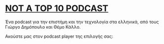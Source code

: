 # [NOT A TOP 10 PODCAST](https://www.notatop10.fm/)

Ένα podcast για την επιστήμη και την τεχνολογία στα ελληνικά, από τους Γιώργο Δημόπουλο και Θέμο Κάλλο.

Ακούστε μας στον podcast player της επιλογής σας:

